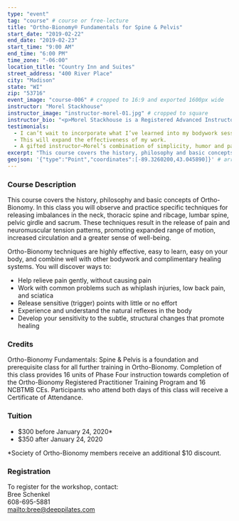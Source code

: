 ```yaml
---
type: "event"
tag: "course" # course or free-lecture
title: "Ortho-Bionomy® Fundamentals for Spine & Pelvis"
start_date: "2019-02-22"
end_date: "2019-02-23"
start_time: "9:00 AM"
end_time: "6:00 PM"
time_zone: "-06:00"
location_title: "Country Inn and Suites"
street_address: "400 River Place"
city: "Madison"
state: "WI"
zip: "53716"
event_image: "course-006" # cropped to 16:9 and exported 1600px wide
instructor: "Morel Stackhouse"
instructor_image: "instructor-morel-01.jpg" # cropped to square
instructor_bio: "<p>Morel Stackhouse is a Registered Advanced Instructor with the Society of Ortho-Bionomy International. She began her study of Ortho-Bionomy in 1984 and was fortunate to have studied with Arthur Lincoln Pauls D.O., the system's Founder.</p><p>Morel has been teaching throughout the US since 1989. She enjoys introducing this bodywork system to others and working with students to develop their skill and confidence as they grow with the work. She is approved by the National Certification Board for Therapeutic Massage and Bodywork (NCBTMB) as a Continuing Education Approved Provider.</p>"
testimonials:
  - I can’t wait to incorporate what I’ve learned into my bodywork sessions.
  - This will expand the effectiveness of my work.
  - A gifted instructor—Morel’s combination of simplicity, humor and patience were just what I needed.
excerpt: "This course covers the history, philosophy and basic concepts of Ortho-Bionomy. In this class you will observe and practice specific techniques for releasing imbalances in the neck, thoracic spine and ribcage, lumbar spine, pelvic girdle and sacrum. These techniques result in the release of pain and neuromuscular tension patterns, promoting expanded range of motion, increased circulation and a greater sense of well-being."
geojson: '{"type":"Point","coordinates":[-89.3260200,43.045890]}' # array format: [lon, lat]
---
```


### Course Description

This course covers the history, philosophy and basic concepts of Ortho-Bionomy. In this class you will observe and practice specific techniques for releasing imbalances in the neck, thoracic spine and ribcage, lumbar spine, pelvic girdle and sacrum. These techniques result in the release of pain and neuromuscular tension patterns, promoting expanded range of motion, increased circulation and a greater sense of well-being.

Ortho-Bionomy techniques are highly effective, easy to learn, easy on your body, and combine well with other bodywork and complimentary healing systems. You will discover ways to:

 - Help relieve pain gently, without causing pain
 - Work with common problems such as whiplash injuries, low back pain, and sciatica
 - Release sensitive (trigger) points with little or no effort
 - Experience and understand the natural reflexes in the body
 - Develop your sensitivity to the subtle, structural changes that promote healing

### Credits

Ortho-Bionomy Fundamentals: Spine & Pelvis is a foundation and prerequisite class for all further training in Ortho-Bionomy. Completion of this class provides 16 units of Phase Four instruction towards completion of the Ortho-Bionomy Registered Practitioner Training Program and 16 NCBTMB CEs. Participants who attend both days of this class will receive a Certificate of Attendance.

### Tuition

 - $300 before January 24, 2020&ast;
 - $350 after January 24, 2020

&ast;Society of Ortho-Bionomy members receive an additional $10 discount.

### Registration

To register for the workshop, contact:  
Bree Schenkel  
608-695-5881  
[mailto:bree@deeppilates.com](bree@deeppilates.com)
